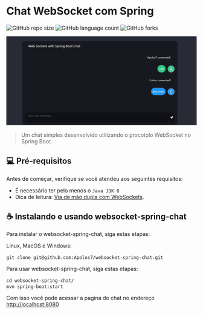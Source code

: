 # Chat WebSocket com Spring

![GitHub repo size](https://img.shields.io/github/repo-size/iuricode/README-template?style=for-the-badge)
![GitHub language count](https://img.shields.io/github/languages/count/iuricode/README-template?style=for-the-badge)
![GitHub forks](https://img.shields.io/github/forks/iuricode/README-template?style=for-the-badge)

<img src="exemplo-image.png" alt="exemplo imagem">

> Um chat simples desenvolvido utilizando o procotolo WebSocket no Spring Boot.

## 💻 Pré-requisitos

Antes de começar, verifique se você atendeu aos seguintes requisitos:

* É necessário ter pelo menos o `Java JDK 8`
* Dica de leitura: [Via de mão dupla com WebSockets](https://www.devmedia.com.br/via-de-mao-dupla-com-websockets/28281).

## ☕ Instalando e usando websocket-spring-chat

Para instalar o websocket-spring-chat, siga estas etapas:

Linux, MacOS e Windows:
```
git clone git@github.com:Apolos7/websocket-spring-chat.git
```

Para usar websocket-spring-chat, siga estas etapas:

```
cd websocket-spring-chat/
mvn spring-boot:start
```
Com isso você pode acessar a pagina do chat no endereço [http://localhost:8080](http://localhost:8080)

